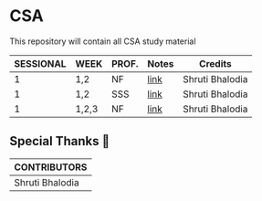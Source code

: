 # CSA
This repository will contain all CSA study material


| SESSIONAL | WEEK | PROF. | Notes | Credits |
| --- | --- | --- | --- | --- |
| 1| 1,2| NF|[link](./CSA_WEEK_1,2_Prof.NF.pdf) | Shruti Bhalodia |
| 1| 1,2| SSS|[link](./CSA_WEEK_1,2_Prof.SSS.pdf)| Shruti Bhalodia |
| 1|1,2,3| NF|[link](./NF.CSAsessional-1.pdf)|Shruti Bhalodia|
## Special Thanks 🙏
| CONTRIBUTORS |
| --- |
| Shruti Bhalodia |
